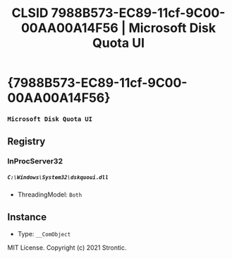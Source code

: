 ﻿---
title: "CLSID 7988B573-EC89-11cf-9C00-00AA00A14F56 | Microsoft Disk Quota UI"
excerpt: What is COM-Object CLSID 7988B573-EC89-11cf-9C00-00AA00A14F56?
---

# {7988B573-EC89-11cf-9C00-00AA00A14F56}

### `Microsoft Disk Quota UI`

## Registry


### InProcServer32

##### `C:\Windows\System32\dskquoui.dll`
* ThreadingModel: `Both`

## Instance

* Type: `__ComObject`

MIT License. Copyright (c) 2021 Strontic.


